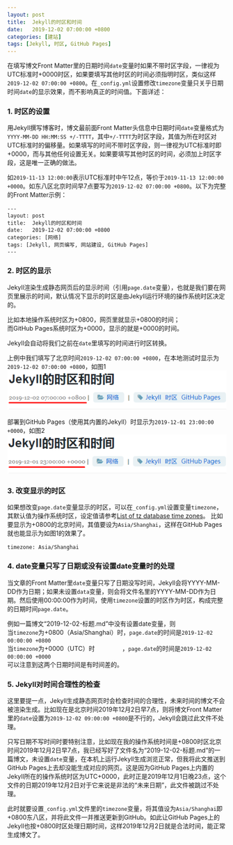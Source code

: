 ```yaml
---
layout: post
title:  Jekyll的时区和时间
date:   2019-12-02 07:00:00 +0800
categories: [建站]
tags: [Jekyll, 时区, GitHub Pages]
---
```

在填写博文Front Matter里的日期时间`date`变量时如果不带时区字段，一律视为UTC标准时+0000时区，如果要填写其他时区的时间必须指明时区，类似这样`2019-12-02 07:00:00 +0800`。在`_config.yml`设置修改`timezone`变量只关乎日期时间`date`的显示效果，而不影响真正的时间值。下面详述：
<!-- more -->

### 1. 时区的设置
用Jekyll撰写博客时，博文最前面Front Matter头信息中日期时间`date`变量格式为`YYYY-MM-DD HH:MM:SS +/-TTTT`，其中`+/-TTTT`为时区字段，其值为所在时区对UTC标准时的偏移量。如果填写的时间不带时区字段，则一律视为UTC标准时即+0000，而与其他任何设置无关。如果要填写其他时区的时间，必须加上时区字段，这是唯一正确的做法。  

如`2019-11-13 12:00:00`表示UTC标准时中午12点，等价于`2019-11-13 12:00:00 +0000`。如东八区北京时间早7点要写为`2019-12-02 07:00:00 +0800`。以下为完整的Front Matter示例：

    ---
    layout: post
    title:  Jekyll的时区和时间
    date:   2019-12-02 07:00:00 +0800
    categories: [网络]
    tags: [Jekyll, 网页编写, 网站建设, GitHub Pages]
    ---

### 2. 时区的显示
Jekyll渲染生成静态网页后的显示时间（引用`page.date`变量），也就是我们要在网页里展示的时间，默认情况下显示的时区是由Jekyll运行环境的操作系统时区决定的。

比如本地操作系统时区为+0800，网页里就显示+0800的时间；  
而GitHub Pages系统时区为+0000，显示的就是+0000的时间。

Jekyll会自动将我们之前在`date`里填写的时间进行时区转换。

上例中我们填写了北京时间`2019-12-02 07:00:00 +0800`，在本地测试时显示为`2019-12-02 07:00:00 +0800`，如图1
![图1](/assets/img/2019-12-02-Jekyll的时区/timezone+0800.png "图1")

部署到GitHub Pages（使用其内置的Jekyll）时显示为`2019-12-01 23:00:00 +0000`，如图2
![图2](/assets/img/2019-12-02-Jekyll的时区/timezone+0000.png "图2")

### 3. 改变显示的时区
如果想改变`page.date`变量显示的时区，可以在`_config.yml`设置变量`timezone`，其默认值为操作系统时区，设定值请参考[List of tz database time zones](https://en.wikipedia.org/wiki/List_of_tz_database_time_zones)。 比如要显示为+0800的北京时间，其值要设为`Asia/Shanghai`，这样在GitHub Pages就也能显示为如图1的效果了。
    
    timezone: Asia/Shanghai
    
### 4. date变量只写了日期或没有设置date变量时的处理
当文章的Front Matter里`date`变量只写了日期没写时间，Jekyll会将YYYY-MM-DD作为日期；如果未设置`data`变量，则会将文件名里的YYYY-MM-DD作为日期。然后使用00:00:00作为时间，使用`timezone`设置的时区作为时区，构成完整的日期时间`page.date`。

例如一篇博文“2019-12-02-标题.md”中没有设置date变量，则  
当`timezone`为+0800（Asia/Shanghai）时，`page.date`的时间是`2019-12-02 00:00:00 +0800`  
当`timezone`为+0000（UTC）时&emsp;&emsp;&emsp;&emsp;&ensp;，`page.date`的时间是`2019-12-02 00:00:00 +0000`  
可以注意到这两个日期时间是有时间差的。

### 5. Jekyll对时间合理性的检查
这里要提一点，Jekyll生成静态网页时会检查时间的合理性，未来时间的博文不会被渲染生成。比如现在是北京时间2019年12月2日早7点，则将博文Front Matter里的`date`设置为`2019-12-02 09:00:00 +0800`是不行的，Jekyll会跳过此文件不处理。

只写日期不写时间时要特别注意，比如现在我的操作系统时间是+0800时区北京时间2019年12月2日早7点，我已经写好了文件名为“2019-12-02-标题.md”的一篇博文，未设置`date`变量，在本机上运行Jekyll生成浏览正常，但我将此文推送到GitHub Pages上去却没能生成对应的网页。这是因为GitHub Pages上内置的Jekyll所在的操作系统时区为UTC+0000，此时正是2019年12月1日晚23点，这个文件的日期2019年12月2日对于它来说是非法的“未来日期”，此文件被跳过不处理。

此时就要设置`_config.yml`文件里的`timezone`变量，将其值设为`Asia/Shanghai`即+0800东八区，并将此文件一并推送更新到GitHub。如此让GitHub Pages上的Jekyll也按+0800时区处理日期时间，这样2019年12月2日就是合法时间，能正常生成博文了。
